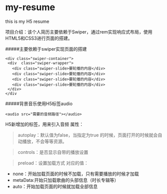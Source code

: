 # my-resume
this is my H5 resume

项目介绍：该个人简历主要依赖于Swiper，通过rem实现响应式布局，使用HTML5和CSS3进行页面的搭建。

#####主要依赖于swiper实现页面的搭建
```
<div class="swiper-container">
 <div  class="swiper-wrapper">
   <div class="swiper-slide>要轮播的内容</div>
   <div class="swiper-slide>要轮播的内容</div>
   <div class="swiper-slide>要轮播的内容</div>
   <div class="swiper-slide>要轮播的内容</div>
 </div>
</div
````

#####背景音乐使用H5标签audio

````
<audio src="需要的音频路径"></audio>
````
H5新增加的标签，用来引入音频
属性：
> autoplay：默认值为false，当指定为true 的时候，页面打开的时候就会自动播放，不会等等资源。

> controls：是否显示自带的播放设置

> preload：设置加载方式
对应的值：
- none：开始加载页面的时候不加载，只有需要播放的时候才加载
- metaData:开始只加载歌曲的头部信息（时长专辑等）
- auto：开始加载页面的时候就加载全部信息


